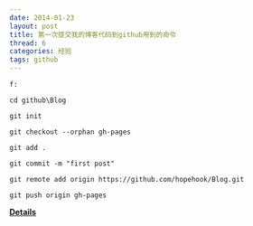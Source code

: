 ```yaml
---
date: 2014-01-23
layout: post
title: 第一次提交我的博客代码到github用到的命令
thread: 6
categories: 经验
tags: github
---
```



`f:`

`cd github\Blog`

`git init`   

`git checkout --orphan gh-pages`

`git add .`

`git commit -m "first post"`

`git remote add origin https://github.com/hopehook/Blog.git`

`git push origin gh-pages`

**[Details](http://www.ruanyifeng.com/blog/2012/08/blogging_with_jekyll.html)**
